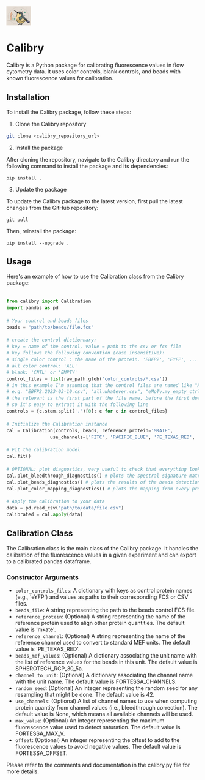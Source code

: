 <img src="docs/logo_sd.png" alt="calibry logo" width="64">

# Calibry

Calibry is a Python package for calibrating fluorescence values in flow cytometry data. 
It uses color controls, blank controls, and beads with known fluorescence values for calibration.

## Installation

To install the Calibry package, follow these steps:

1. Clone the Calibry repository

```bash
git clone <calibry_repository_url>
```

2. Install the package

After cloning the repository, navigate to the Calibry directory and
run the following command to install the package and its dependencies:
```
pip install .
```

3. Update the package

To update the Calibry package to the latest version, first pull the latest changes from the GitHub repository:

```
git pull
```

Then, reinstall the package:

```
pip install --upgrade .
```

## Usage

Here's an example of how to use the Calibration class from the Calibry package:

```python

from calibry import Calibration
import pandas as pd

# Your control and beads files
beads = "path/to/beads/file.fcs"

# create the control dictionnary:
# key = name of the control, value = path to the csv or fcs file
# key follows the following convention (case insensitive):
# single color control : the name of the protein. 'EBFP2', 'EYFP', ...
# all color control: 'ALL'
# blank: 'CNTL' or 'EMPTY'
control_files = list(raw_path.glob('color_controls/*.csv'))
# in this example I'm assuming that the control files are named like "KEY.blablabla.csv"
# e.g. "EBFP2.2023-03-10.csv", "all.whatever.csv", "eMpTy.my_empty_ctrl.csv"
# the relevant is the first part of the file name, before the first dot
# so it's easy to extract it with the following line
controls = {c.stem.split('.')[0]: c for c in control_files}

# Initialize the Calibration instance
cal = Calibration(controls, beads, reference_protein='MKATE', 
				use_channels=['FITC', 'PACIFIC_BLUE', 'PE_TEXAS_RED', 'APC_ALEXA_700'])

# Fit the calibration model
cal.fit()

# OPTIONAL: plot diagnostics, very useful to check that everything looks right
cal.plot_bleedthrough_diagnostics() # plots the spectral signature matrix
cal.plot_beads_diagnostics() # plots the results of the beads detection, assignment and calibration steps
cal.plot_color_mapping_diagnostics() # plots the mapping from every protein to the reference one

# Apply the calibration to your data
data = pd.read_csv("path/to/data/file.csv")
calibrated = cal.apply(data)
```

## Calibration Class

The Calibration class is the main class of the Calibry package. It handles the calibration of the fluorescence values in a given experiment and can export to a calibrated pandas dataframe.

### Constructor Arguments
- `color_controls_files`: A dictionary with keys as control protein names (e.g., 'eYFP') and values as paths to their corresponding FCS or CSV files.
- `beads_file`: A string representing the path to the beads control FCS file.
- `reference_protein`: (Optional) A string representing the name of the reference protein used to align other protein quantities. The default value is 'mkate'.
- `reference_channel`: (Optional) A string representing the name of the reference channel used to convert to standard MEF units. The default value is 'PE_TEXAS_RED'.
- `beads_mef_values`: (Optional) A dictionary associating the unit name with the list of reference values for the beads in this unit. The default value is SPHEROTECH_RCP_30_5a.
- `channel_to_unit`: (Optional) A dictionary associating the channel name with the unit name. The default value is FORTESSA_CHANNELS.
- `random_seed`: (Optional) An integer representing the random seed for any resampling that might be done. The default value is 42.
- `use_channels`: (Optional) A list of channel names to use when computing protein quantity from channel values (i.e., bleedthrough correction). The default value is None, which means all available channels will be used.
- `max_value`: (Optional) An integer representing the maximum fluorescence value used to detect saturation. The default value is FORTESSA_MAX_V.
- `offset`: (Optional) An integer representing the offset to add to the fluorescence values to avoid negative values. The default value is FORTESSA_OFFSET.


Please refer to the comments and documentation in the calibry.py file for more details.
